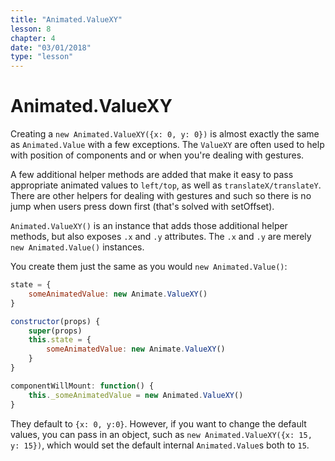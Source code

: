 ```yaml
---
title: "Animated.ValueXY"
lesson: 8
chapter: 4
date: "03/01/2018"
type: "lesson"
---
```

# Animated.ValueXY

Creating a `new Animated.ValueXY({x: 0, y: 0})` is almost exactly the same as `Animated.Value` with a few exceptions. The `ValueXY` are often used to help with position of components and or when you're dealing with gestures.

A few additional helper methods are added that make it easy to pass appropriate animated values to `left/top`, as well as `translateX/translateY`. There are other helpers for dealing with gestures and such so there is no jump when users press down first \(that's solved with setOffset\).

`Animated.ValueXY()` is an instance that adds those additional helper methods, but also exposes `.x` and `.y` attributes. The `.x` and `.y` are merely `new Animated.Value()` instances.

You create them just the same as you would `new Animated.Value()`:

```js
state = {
    someAnimatedValue: new Animate.ValueXY()
}

constructor(props) {
    super(props)
    this.state = {
        someAnimatedValue: new Animate.ValueXY()
    }
}

componentWillMount: function() {
    this._someAnimatedValue = new Animated.ValueXY()
}
```

They default to `{x: 0, y:0}`. However, if you want to change the default values, you can pass in an object, such as `new Animated.ValueXY({x: 15, y: 15})`, which would set the default internal `Animated.Value`s both to `15`.

